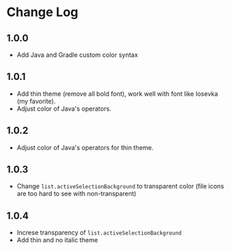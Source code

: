 # Change Log

## 1.0.0

* Add Java and Gradle custom color syntax

## 1.0.1

* Add thin theme (remove all bold font), work well with font like Iosevka (my favorite).
* Adjust color of Java's operators.

## 1.0.2

* Adjust color of Java's operators for thin theme.

## 1.0.3

* Change `list.activeSelectionBackground` to transparent color (file icons are too hard to see with non-transparent)

## 1.0.4

* Increse transparency of `list.activeSelectionBackground`
* Add thin and no italic theme
